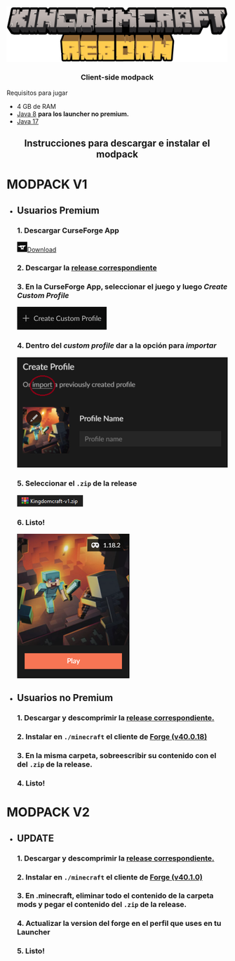 <div align="center">
<img src="./assets/logo.png">
  <h3>Client-side modpack</h3></div>

  Requisitos para jugar

- 4 GB de RAM
- [Java 8](https://javadl.oracle.com/webapps/download/AutoDL?BundleId=245776_df5ad55fdd604472a86a45a217032c7d) **para los launcher no premium.**
- [Java 17](https://download.oracle.com/java/17/latest/jdk-17_windows-x64_bin.exe)

<div align='center'>
  <h2>Instrucciones para descargar e instalar el modpack<h3>
  </div>

# MODPACK V1
- ## Usuarios Premium
  
  ### 1. Descargar CurseForge App
     
     <img src="./assets/curse.png">[Download](https://download.curseforge.com/)
  
  ### 2. Descargar la [release correspondiente](https://github.com/Raykza/Kingdomcraft/releases/download/release/Kingdomcraft-v1.zip)
  
  ### 3. En la CurseForge App, seleccionar el juego y luego _Create Custom Profile_
     
     <img title="curse1" src="./assets/curse1.png" alt="mine" data-align="left">
  
  ### 4. Dentro del _custom profile_ dar a la opción para _importar_
     
     <img title="curse1" src="./assets/curse2.png" alt="mine" data-align="left">
  
  ### 5. Seleccionar el `.zip` de la release
     
     <img title="" src="./assets/kzip.png" alt="">
  
  ### 6. Listo!
     
     <img title="curse1" src="./assets/curse4.png" alt="mine" data-align="left">

- ## Usuarios no Premium
  
  ### 1. Descargar y descomprimir la [release correspondiente.](https://github.com/Raykza/Kingdomcraft/releases/download/standalone/Kingdomcraft-v1-standalone.zip)
  
  ### 2. Instalar en `./minecraft` el cliente de [Forge (v40.0.18)](https://maven.minecraftforge.net/net/minecraftforge/forge/1.18.2-40.0.18/forge-1.18.2-40.0.18-installer.jar)
  
  ### 3. En la misma carpeta, sobreescribir su contenido con el del `.zip` de la release.
  
  ### 4. Listo!

# MODPACK V2

- ## UPDATE
  
  ### 1. Descargar y descomprimir la [release correspondiente.](https://github.com/Raykza/Kingdomcraft/releases/download/v2/Kingdomcraft.v2.rar)
  
  ### 2. Instalar en `./minecraft` el cliente de [Forge (v40.1.0)](https://maven.minecraftforge.net/net/minecraftforge/forge/1.18.2-40.1.0/forge-1.18.2-40.1.0-installer.jar)
  
  ### 3. En .minecraft, eliminar todo el contenido de la carpeta mods y pegar el contenido del `.zip` de la release.
  
  ### 4. Actualizar la version del forge en el perfil que uses en tu Launcher
    
  ### 5. Listo!

